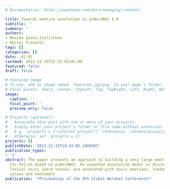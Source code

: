 ```yaml
---
# Documentation: https://wowchemy.com/docs/managing-content/

title: Towards emotive annotation in plWordNet 4.0
subtitle: ''
summary: ''
authors:
- Monika Zaśko-Zieli\ŉska
- Maciej Piasecki
tags: []
categories: []
date: -01-01
lastmod: 2021-12-15T15:32:02+01:00
featured: false
draft: false

# Featured image
# To use, add an image named `featured.jpg/png` to your page's folder.
# Focal points: Smart, Center, TopLeft, Top, TopRight, Left, Right, BottomLeft, Bottom, BottomRight.
image:
  caption: ''
  focal_point: ''
  preview_only: false

# Projects (optional).
#   Associate this post with one or more of your projects.
#   Simply enter your project's folder or file name without extension.
#   E.g. `projects = ["internal-project"]` references `content/project/deep-learning/index.md`.
#   Otherwise, set `projects = []`.
projects: []
publishDate: '2021-12-15T14:32:02.148938Z'
publication_types:
- '1'
abstract: The paper presents an approach to building a very large emotive lexicon
  for Polish based on plWordNet. An expanded annotation model is discussed, in which
  lexical units (word senses) are annotated with basic emotions, fundamental human
  values and sentiment
publication: '*Proceedings of the 9th Global Wordnet Conference*'
---
```

